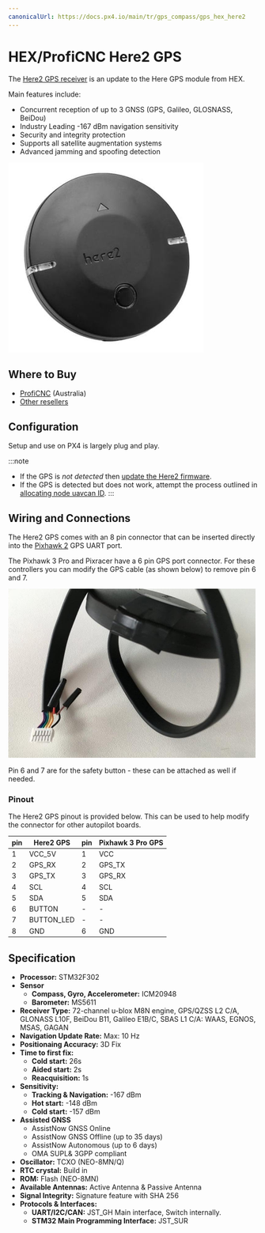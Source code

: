 ```yaml
---
canonicalUrl: https://docs.px4.io/main/tr/gps_compass/gps_hex_here2
---
```


# HEX/ProfiCNC Here2 GPS

The [Here2 GPS receiver](http://www.proficnc.com/all-products/152-gps-module.html) is an update to the Here GPS module from HEX.

Main features include:
- Concurrent reception of up to 3 GNSS (GPS, Galileo, GLOSNASS, BeiDou)
- Industry Leading -167 dBm navigation sensitivity
- Security and integrity protection
- Supports all satellite augmentation systems
- Advanced jamming and spoofing detection


<img src="../../assets/hardware/gps/here2_gps_module.jpg" />


## Where to Buy

* [ProfiCNC](http://www.proficnc.com/all-products/152-gps-module.html) (Australia)
* [Other resellers](http://www.proficnc.com/stores)

## Configuration

Setup and use on PX4 is largely plug and play.

:::note
- If the GPS is *not detected* then [update the Here2 firmware](https://docs.cubepilot.org/user-guides/here-2/updating-here-2-firmware).
- If the GPS is detected but does not work, attempt the process outlined in [allocating node uavcan ID](https://docs.cubepilot.org/user-guides/here-2/here-2-can-mode-instruction).
:::

## Wiring and Connections

The Here2 GPS comes with an 8 pin connector that can be inserted directly into the [Pixhawk 2](http://www.hex.aero/wp-content/uploads/2016/07/DRS_Pixhawk-2-17th-march-2016.pdf) GPS UART port.

The Pixhawk 3 Pro and Pixracer have a 6 pin GPS port connector. For these controllers you can modify the GPS cable (as shown below) to remove pin 6 and 7.

<img src="../../assets/hardware/gps/rtk_here_plug_gps_to_6pin_connector.jpg" width="500px" />

Pin 6 and 7 are for the safety button - these can be attached as well if needed.

### Pinout

The Here2 GPS pinout is provided below. This can be used to help modify the connector for other autopilot boards.

| pin | Here2 GPS  | pin | Pixhawk 3 Pro GPS |
| --- | ---------- | --- | ----------------- |
| 1   | VCC_5V     | 1   | VCC               |
| 2   | GPS_RX     | 2   | GPS_TX            |
| 3   | GPS_TX     | 3   | GPS_RX            |
| 4   | SCL        | 4   | SCL               |
| 5   | SDA        | 5   | SDA               |
| 6   | BUTTON     | -   | -                 |
| 7   | BUTTON_LED | -   | -                 |
| 8   | GND        | 6   | GND               |

## Specification

- **Processor:** STM32F302
- **Sensor**
  - **Compass, Gyro, Accelerometer:** ICM20948
  - **Barometer:** MS5611
- **Receiver Type:** 72-channel u-blox M8N engine, GPS/QZSS L2 C/A, GLONASS L10F, BeiDou B11, Galileo E1B/C, SBAS L1 C/A: WAAS, EGNOS, MSAS, GAGAN
- **Navigation Update Rate:** Max: 10 Hz
- **Positionaing Accuracy:** 3D Fix
- **Time to first fix:**
  - **Cold start:** 26s
  - **Aided start:** 2s
  - **Reacquisition:** 1s
- **Sensitivity:**
  - **Tracking & Navigation:** -167 dBm
  - **Hot start:** -148 dBm
  - **Cold start:** -157 dBm
- **Assisted GNSS**
  - AssistNow GNSS Online
  - AssistNow GNSS Offline (up to 35 days)
  - AssistNow Autonomous (up to 6 days)
  - OMA SUPL& 3GPP compliant
- **Oscillator:** TCXO (NEO-8MN/Q)
- **RTC crystal:** Build in
- **ROM:** Flash (NEO-8MN)
- **Available Antennas:** Active Antenna & Passive Antenna
- **Signal Integrity:** Signature feature with SHA 256
- **Protocols & Interfaces:**
  - **UART/I2C/CAN:** JST_GH Main interface, Switch internally.
  - **STM32 Main Programming Interface:** JST_SUR
